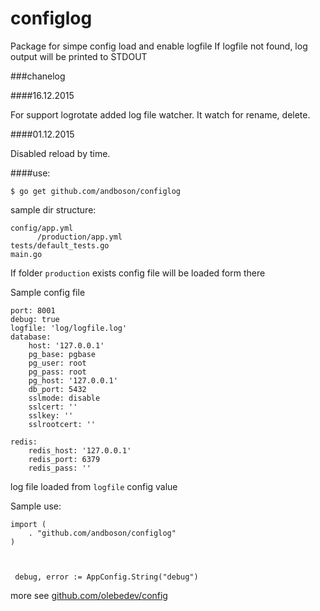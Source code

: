 # configlog

 Package for simpe config load and enable logfile
 If logfile not found, log output will be printed to STDOUT

###chanelog

####16.12.2015
  
  For support logrotate added log file watcher. It watch for rename, delete.  

####01.12.2015
  
  Disabled reload by time.
  
  
####use:

```
$ go get github.com/andboson/configlog
```

sample dir structure:

```
config/app.yml
      /production/app.yml
tests/default_tests.go
main.go
```

If folder  `production` exists config file will be loaded form there

Sample config file

```
port: 8001
debug: true
logfile: 'log/logfile.log'
database:
    host: '127.0.0.1'
    pg_base: pgbase
    pg_user: root
    pg_pass: root
    pg_host: '127.0.0.1'
    db_port: 5432
    sslmode: disable
    sslcert: ''
    sslkey: ''
    sslrootcert: ''

redis:
    redis_host: '127.0.0.1'
    redis_port: 6379
    redis_pass: ''
```
log file loaded from `logfile` config value

Sample use:
```
import (
    . "github.com/andboson/configlog"
)



 debug, error := AppConfig.String("debug")
```

more see <a href="github.com/olebedev/config">github.com/olebedev/config</a>